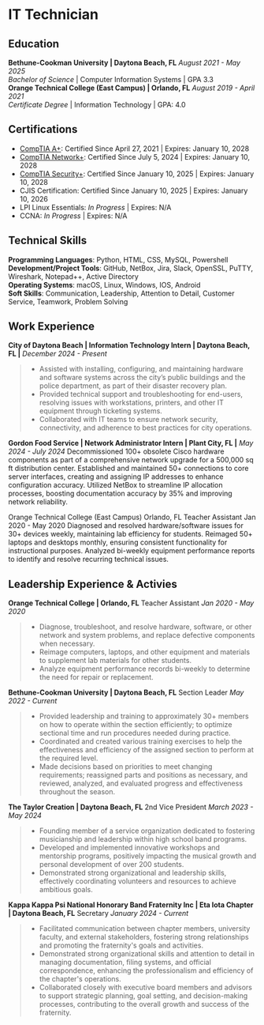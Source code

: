 # IT Technician

## Education
**Bethune-Cookman University | Daytona Beach, FL** _August 2021 - May 2025_</br> 
_Bachelor of Science_ | Computer Information Systems | GPA 3.3</br>
**Orange Technical College (East Campus) | Orlando, FL**  _August 2019 - April 2021_</br>
_Certificate Degree_ | Information Technology | GPA: 4.0

## Certifications
* [CompTIA A+](https://www.credly.com/earner/earned/badge/60ac2b04-2474-48c2-a9f9-78090cee9b80): Certified Since April 27, 2021 | Expires: January 10, 2028
* [CompTIA Network+](https://www.credly.com/badges/2ab760be-22e9-4db5-afab-d26d41baee5b): Certified Since July 5, 2024 | Expires: January 10, 2028
* [CompTIA Security+](https://www.credly.com/earner/earned/badge/3992e779-00ef-42a6-8c32-23857a446f39): Certified Since January 10, 2025  | Expires: January 10, 2028
* CJIS Certification: Certified Since January 10, 2025 | Expires: January 10, 2026
* LPI Linux Essentials: _In Progress_  | Expires: N/A
* CCNA: _In Progress_  | Expires: N/A

## Technical Skills
**Programming Languages**: Python, HTML, CSS, MySQL, Powershell</br>
**Development/Project Tools**: GitHub, NetBox, Jira, Slack, OpenSSL, PuTTY, Wireshark, Notepad++, Active Directory</br>
**Operating Systems**: macOS, Linux, Windows,  IOS, Android</br>
**Soft Skills**: Communication, Leadership, Attention to Detail, Customer Service, Teamwork, Problem Solving</br>

## Work Experience
**City of Daytona Beach | Information Technology Intern | Daytona Beach, FL |** _December 2024 - Present_
> * Assisted with installing, configuring, and maintaining hardware and software systems across the city’s public buildings and the police department, as part of their disaster recovery plan.
> * Provided technical support and troubleshooting for end-users, resolving issues with workstations, printers, and other IT equipment through ticketing systems.
> * Collaborated with IT teams to ensure network security, connectivity, and adherence to best practices for city operations.

**Gordon Food Service |  Network Administrator Intern | Plant City, FL |** _May 2024 - July 2024_
Decommissioned 100+ obsolete Cisco hardware components as part of a comprehensive network upgrade for a 500,000 sq ft distribution center.
Established and maintained 50+ connections to core server interfaces, creating and assigning IP addresses to enhance configuration accuracy.
Utilized NetBox to streamline IP allocation processes, boosting documentation accuracy by 35% and improving network reliability.

Orange Technical College (East Campus)							                 Orlando, FL
Teacher Assistant										    Jan 2020 - May 2020
Diagnosed and resolved hardware/software issues for 30+ devices weekly, maintaining lab efficiency for students.
Reimaged 50+ laptops and desktops monthly, ensuring consistent functionality for instructional purposes.
Analyzed bi-weekly equipment performance reports to identify and resolve recurring technical issues.

## Leadership Experience & Activies 

**Orange Technical College | Orlando, FL**
Teacher Assistant
_Jan 2020 - May 2020_
> * Diagnose, troubleshoot, and resolve hardware, software, or other network and system problems, and replace defective components when necessary.
> * Reimage computers, laptops, and other equipment and materials to supplement lab materials for other students.
> * Analyze equipment performance records bi-weekly to determine the need for repair or replacement. 

**Bethune-Cookman University | Daytona Beach, FL**
Section Leader
_May 2022 - Current_
> * Provided leadership and training to approximately 30+ members on how to operate within the section efficiently; to optimize sectional time and run procedures needed during practice.
> * Coordinated and created various training exercises to help the effectiveness and efficiency of the assigned section to perform at the required level.
> * Made decisions based on priorities to meet changing requirements; reassigned parts and positions as necessary, and reviewed, analyzed, and evaluated progress and effectiveness throughout the season.

**The Taylor Creation | Daytona Beach, FL**
2nd Vice President
_March 2023 - May 2024_
> * Founding member of a service organization dedicated to fostering musicianship and leadership within high school band programs.
> * Developed and implemented innovative workshops and mentorship programs, positively impacting the musical growth and personal development of over 200 students.
> * Demonstrated strong organizational and leadership skills, effectively coordinating volunteers and resources to achieve ambitious goals.

**Kappa Kappa Psi National Honorary Band Fraternity Inc | Eta Iota Chapter | Daytona Beach, FL**
Secretary
_January 2024 - Current_
> * Facilitated communication between chapter members, university faculty, and external stakeholders, fostering strong relationships and promoting the fraternity's goals and activities.
> * Demonstrated strong organizational skills and attention to detail in managing documentation, filing systems, and official correspondence, enhancing the professionalism and efficiency of the chapter's operations.
> * Collaborated closely with executive board members and advisors to support strategic planning, goal setting, and decision-making processes, contributing to the overall growth and success of the fraternity.
